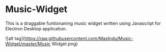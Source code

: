 # Music-Widget
This is a draggable funtionaning music widget written using Javascript for Electron Desktop application.

![alt tag](https://raw.githubusercontent.com/MaxIndu/Music-Widget/master/Music Widget.png)

